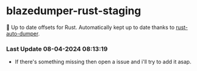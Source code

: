 # blazedumper-rust-staging

🚀 Up to date offsets for Rust. Automatically kept up to date thanks to [rust-auto-dumper](https://github.com/Akandesh/rust-auto-dumper).


### Last Update 08-04-2024 08:13:19
- If there's something missing then open a issue and i'll try to add it asap.